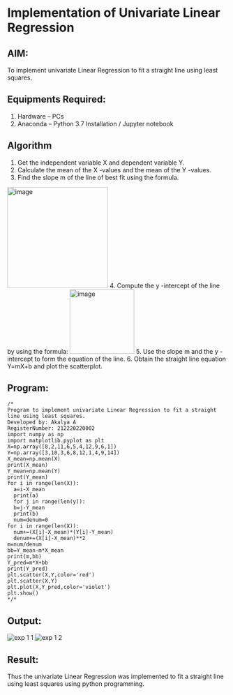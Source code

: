 # Implementation of Univariate Linear Regression
## AIM:
To implement univariate Linear Regression to fit a straight line using least squares.

## Equipments Required:
1. Hardware – PCs
2. Anaconda – Python 3.7 Installation / Jupyter notebook

## Algorithm
1. Get the independent variable X and dependent variable Y.
2. Calculate the mean of the X -values and the mean of the Y -values.
3. Find the slope m of the line of best fit using the formula. 
<img width="231" alt="image" src="https://user-images.githubusercontent.com/93026020/192078527-b3b5ee3e-992f-46c4-865b-3b7ce4ac54ad.png">
4. Compute the y -intercept of the line by using the formula:
<img width="148" alt="image" src="https://user-images.githubusercontent.com/93026020/192078545-79d70b90-7e9d-4b85-9f8b-9d7548a4c5a4.png">
5. Use the slope m and the y -intercept to form the equation of the line.
6. Obtain the straight line equation Y=mX+b and plot the scatterplot.

## Program:
```
/*
Program to implement univariate Linear Regression to fit a straight line using least squares.
Developed by: Akalya A
RegisterNumber: 212220220002 
import numpy as np
import matplotlib.pyplot as plt
X=np.array([8,2,11,6,5,4,12,9,6,1])
Y=np.array([3,10,3,6,8,12,1,4,9,14])
X_mean=np.mean(X)
print(X_mean)
Y_mean=np.mean(Y)
print(Y_mean)
for i in range(len(X)):
  a=i-X_mean
  print(a)
  for j in range(len(y)):
  b=j-Y_mean
  print(b)
  num=denum=0
for i in range(len(X)):
  num+=(X[i]-X_mean)*(Y[i]-Y_mean)
  denum+=(X[i]-X_mean)**2
m=num/denum
bb=Y_mean-m*X_mean
print(m,bb)
Y_pred=m*X+bb
print(Y_pred)
plt.scatter(X,Y,color='red')
plt.scatter(X,Y)
plt.plot(X,Y_pred,color='violet')
plt.show()
*/*

```

## Output:


![exp 1 1](https://user-images.githubusercontent.com/114275126/201034861-105d4342-5863-40d1-a39c-7290191af879.PNG)
![exp 1 2](https://user-images.githubusercontent.com/114275126/201034912-7b1ea7a2-150a-45ff-9b60-419f8991e8b8.PNG)


## Result:
Thus the univariate Linear Regression was implemented to fit a straight line using least squares using python programming.
